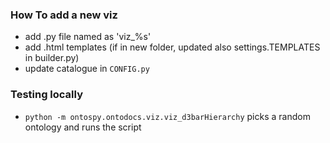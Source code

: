 ### How To add a new viz

-   add .py file named as 'viz\_%s'
-   add .html templates (if in new folder, updated also settings.TEMPLATES in builder.py)
-   update catalogue in `CONFIG.py`

### Testing locally

-   `python -m ontospy.ontodocs.viz.viz_d3barHierarchy` picks a random ontology and runs the script

